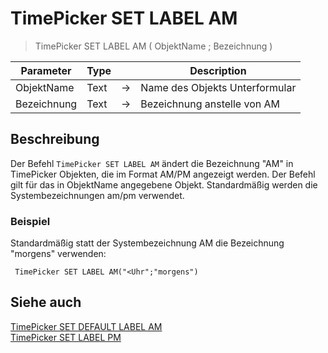 # TimePicker SET LABEL AM

> TimePicker SET LABEL AM ( ObjektName ; Bezeichnung )

| Parameter | Type | | Description |
| --- | --- | --- | --- |
| ObjektName | Text | → | Name des Objekts Unterformular |
| Bezeichnung | Text | → | Bezeichnung anstelle von AM |

## Beschreibung

Der Befehl `TimePicker SET LABEL AM` ändert die Bezeichnung "AM" in TimePicker Objekten, die im Format AM/PM angezeigt werden. Der Befehl gilt für das in ObjektName angegebene Objekt. Standardmäßig werden die Systembezeichnungen am/pm verwendet.

### Beispiel

Standardmäßig statt der Systembezeichnung AM die Bezeichnung "morgens" verwenden:

```4d
 TimePicker SET LABEL AM("<Uhr";"morgens")
```

## Siehe auch

[TimePicker SET DEFAULT LABEL AM](TimePicker%20SET%20DEFAULT%20LABEL%20AM.md)  
[TimePicker SET LABEL PM](TimePicker%20SET%20LABEL%20PM.md)
